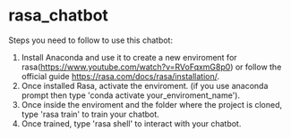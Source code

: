 # rasa_chatbot


Steps you need to follow to use this chatbot:
1. Install Anaconda and use it to create a new enviroment for rasa(https://www.youtube.com/watch?v=RVoFqxmG8p0) or follow the official guide https://rasa.com/docs/rasa/installation/.
2. Once installed Rasa, activate the enviroment. (if you use anaconda prompt then type 'conda activate your_enviroment_name').
3. Once inside the enviroment and the folder where the project is cloned, type 'rasa train' to train your chatbot.
4. Once trained, type 'rasa shell' to interact with your chatbot.
